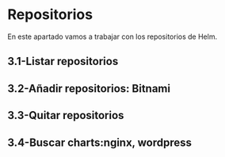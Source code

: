 # Repositorios
 
 En este apartado vamos a trabajar con los repositorios de Helm.  
 
## 3.1-Listar repositorios  

## 3.2-Añadir repositorios: Bitnami  
## 3.3-Quitar repositorios  
## 3.4-Buscar charts:nginx, wordpress
